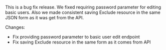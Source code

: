 
This is a bug fix release. We fixed requiring password parameter for editing
basic users. Also we made consistent saving Exclude resource in the same JSON
form as it was get from the API.

Changes:
 - Fix providing password parameter to basic user edit endpoint
 - Fix saving Exclude resource in the same form as it comes from API
